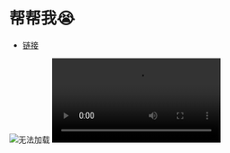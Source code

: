 # 帮帮我😭

* [链接](https://act.mihoyo.com/sr/event/e20250409album-ywl2vf/index.html?inviter=CAFZQBDKXN&mhy_presentation_style=fullscreen&mhy_landscape=true&mhy_hide_status_bar=true&mhy_auth_required=true&utm_source=share&utm_medium=link&utm_campaign=web)

![无法加载](https://wwwaaa123122.cn-nb1.rains3.com/mmexport988ed7bb5b37cbf8a1970af8d2cbf923_1744529812508.jpeg)
![遐蝶](https://cn-nb1.rains3.com/wwwaaa123122/uploads/2025/04/17/wRBcVeZd_遐蝶.mp4)